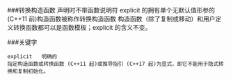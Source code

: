 ###转换构造函数
	声明时不带函数说明符 explicit 的拥有单个无默认值形参的 (C++11 前)构造函数被称作转换构造函数
	构造函数（除了复制或移动）和用户定义转换函数都可以是函数模板；explicit 的含义不变。

###关键字

	explicit   明确的
	指定构造函数或转换函数 (C++11 起)或推导指引 (C++17 起)为显式，即它不能用于隐式转换和复制初始化。

